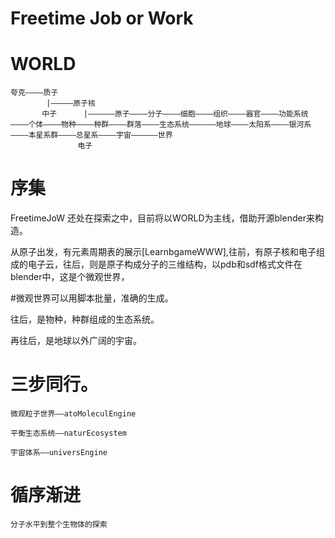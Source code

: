 # Freetime Job or Work



# WORLD

    夸克————质子
            |—————原子核
           中子      |——————原子————分子————细胞————组织————器官————功能系统————个体————物种————种群————群落————生态系统——————地球————太阳系————银河系————本星系群————总星系————宇宙——————世界
                   电子

# 序集


FreetimeJoW  还处在探索之中，目前将以WORLD为主线，借助开源blender来构造。

从原子出发，有元素周期表的展示[LearnbgameWWW],往前，有原子核和电子组成的电子云，往后，则是原子构成分子的三维结构，以pdb和sdf格式文件在blender中，这是个微观世界，


#微观世界可以用脚本批量，准确的生成。

往后，是物种，种群组成的生态系统。

再往后，是地球以外广阔的宇宙。


# 三步同行。

    微观粒子世界——atoMoleculEngine

    平衡生态系统——naturEcosystem

    宇宙体系——universEngine
    
 # 循序渐进
 
    分子水平到整个生物体的探索





